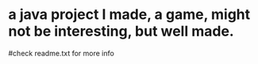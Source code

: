 # a java project I made, a game, might not be interesting, but well made.

#check readme.txt for more info
